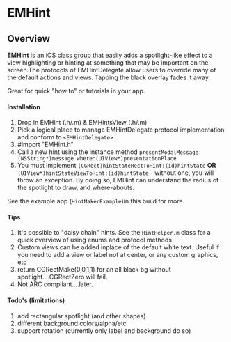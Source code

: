 # EMHint

## Overview

**EMHint** is an iOS class group that easily adds a spotlight-like effect to a view highlighting or hinting at something that may be important on the screen.The protocols of EMHintDelegate allow users to override many of the default actions and views. Tapping the black overlay fades it away.

Great for quick "how to" or tutorials in your app.



####  Installation

1. Drop in EMHint (.h/.m) & EMHintsView (.h/.m)
2. Pick a logical place to manage EMHintDelegate protocol implementation and conform to `<EMHintDelegate>` .
3. \#import "EMHint.h"
3. Call a new hint using the instance method `presentModalMessage:(NSString*)message where:(UIView*)presentationPlace`
3. You must implement `(CGRect)hintStateRectToHint:(id)hintState` **OR** `-(UIView*)hintStateViewToHint:(id)hintState` - without one, you will throw an exception. By doing so, EMHint can understand the radius of the spotlight to draw, and where-abouts.


See the example app (`HintMakerExample`)in this build for more.
#### Tips
1. It's possible to "daisy chain" hints. See the `HintHelper.m` class for a quick overview of using enums and protocol methods
2. Custom views can be added inplace of the default white text. Useful if you need to add a view or label not at center, or any custom graphics, etc
3. return CGRectMake(0,0,1,1) for an all black bg without spotlight….CGRectZero will fail.
4. Not ARC compliant….later.


#### Todo's (limitations)
1. add rectangular spotlight  (and other shapes)
2. different background colors/alpha/etc
3. support rotation (currently only label and background do so)







